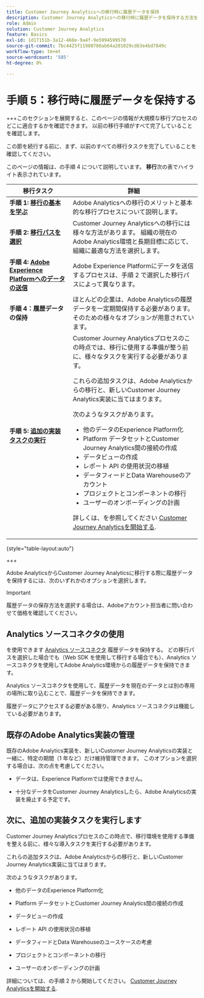 ```yaml
---
title: Customer Journey Analyticsへの移行時に履歴データを保持
description: Customer Journey Analyticsへの移行時に履歴データを保持する方法を説明します
role: Admin
solution: Customer Journey Analytics
feature: Basics
exl-id: 1d17151b-3a12-468e-9a4f-9e5994599570
source-git-commit: 7bc4425f11980780ab64a201029cd63e4bd7849c
workflow-type: tm+mt
source-wordcount: '585'
ht-degree: 0%

---
```


# 手順 5：移行時に履歴データを保持する

+++このセクションを展開すると、このページの情報が大規模な移行プロセスのどこに適合するかを確認できます。 以前の移行手順がすべて完了していることを確認します。

この節を続行する前に、まず、以前のすべての移行タスクを完了していることを確認してください。

このページの情報は、の手順 4 について説明しています。 **移行**&#x200B;次の表でハイライト表示されています。

| 移行タスク | 詳細 |
|---------|----------|
| **手順 1: [移行の基本を学ぶ](/help/getting-started/cja-migration/cja-migration-getstarted.md)** | Adobe Analyticsへの移行のメリットと基本的な移行プロセスについて説明します。 |
| **手順 2: [移行パスを選択](/help/getting-started/cja-migration/cja-migration-path.md)** | Customer Journey Analyticsへの移行には様々な方法があります。 組織の現在のAdobe Analytics環境と長期目標に応じて、組織に最適な方法を選択します。 |
| **手順 4: [Adobe Experience Platformへのデータの送信](/help/getting-started/cja-migration/cja-migration-send-to-platform.md)** | Adobe Experience Platformにデータを送信するプロセスは、手順 2 で選択した移行パスによって異なります。 |
| <span class="preview">**手順 4：履歴データの保持**</span> | <span class="preview">ほとんどの企業は、Adobe Analyticsの履歴データを一定期間保持する必要があります。 そのための様々なオプションが用意されています。</span> |
| **手順 5: [追加の実装タスクの実行](/help/getting-started/cja-getting-started.md)** | Customer Journey Analyticsプロセスのこの時点では、移行に使用する準備が整う前に、様々なタスクを実行する必要があります。<p>これらの追加タスクは、Adobe Analyticsからの移行と、新しいCustomer Journey Analytics実装に当てはまります。</p><p>次のようなタスクがあります。</p><ul><li>他のデータのExperience Platform化</li><li>Platform データセットとCustomer Journey Analytics間の接続の作成</li><li>データビューの作成</li><li>レポート API の使用状況の移植</li><li>データフィードとData Warehouseのアカウント</li><li>プロジェクトとコンポーネントの移行</li><li>ユーザーのオンボーディングの計画</li></ul> <p>詳しくは、を参照してください [Customer Journey Analyticsを開始する](/help/getting-started/cja-getting-started.md). |

{style="table-layout:auto"}

+++

Adobe AnalyticsからCustomer Journey Analyticsに移行する際に履歴データを保持するには、次のいずれかのオプションを選択します。

>[!IMPORTANT]
>
>履歴データの保存方法を選択する場合は、Adobeアカウント担当者に問い合わせて価格を確認してください。

## Analytics ソースコネクタの使用

を使用できます [Analytics ソースコネクタ](/help/data-ingestion/analytics.md) 履歴データを保持する。 どの移行パスを選択した場合でも（Web SDK を使用して移行する場合でも）、Analytics ソースコネクタを使用してAdobe Analytics環境からの履歴データを保持できます。

Analytics ソースコネクタを使用して、履歴データを現在のデータとは別の専用の場所に取り込むことで、履歴データを保持できます。

履歴データにアクセスする必要がある限り、Analytics ソースコネクタは機能している必要があります。

<!-- Another possibility in the future: Map historical data in a way that allows you to tie it to your new data.  Possible? Explain -->

## 既存のAdobe Analytics実装の管理

既存のAdobe Analytics実装を、新しいCustomer Journey Analyticsの実装と一緒に、特定の期間（1 年など）だけ維持管理できます。 このオプションを選択する場合は、次の点を考慮してください。

* データは、Experience Platformでは使用できません。

* 十分なデータをCustomer Journey Analyticsしたら、Adobe Analyticsの実装を廃止する予定です。

## 次に、追加の実装タスクを実行します

Customer Journey Analyticsプロセスのこの時点で、移行環境を使用する準備を整える前に、様々な導入タスクを実行する必要があります。

これらの追加タスクは、Adobe Analyticsからの移行と、新しいCustomer Journey Analytics実装に当てはまります。

次のようなタスクがあります。

* 他のデータのExperience Platform化

* Platform データセットとCustomer Journey Analytics間の接続の作成

* データビューの作成

* レポート API の使用状況の移植

* データフィードとData Warehouseのユースケースの考慮

* プロジェクトとコンポーネントの移行

* ユーザーのオンボーディングの計画

詳細については、の手順 2 から開始してください。 [Customer Journey Analyticsを開始する](/help/getting-started/cja-getting-started.md).
